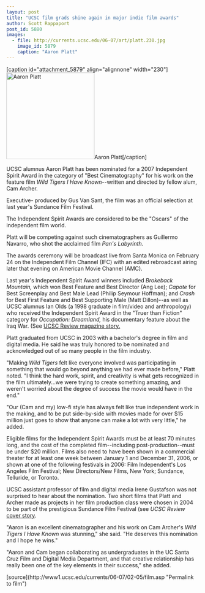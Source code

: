 ```yaml
---
layout: post
title: "UCSC film grads shine again in major indie film awards"
author: Scott Rappaport
post_id: 5880
images:
  - file: http://currents.ucsc.edu/06-07/art/platt.230.jpg
    image_id: 5879
    caption: "Aaron Platt"
---
```


[caption id="attachment_5879" align="alignnone" width="230"]<a href="http://localhost/mysite/wp-content/uploads/2007/02/platt.230.jpg"><img class="size-full wp-image-5879" src="http://localhost/mysite/wp-content/uploads/2007/02/platt.230.jpg" alt="Aaron Platt" width="230" height="226" /></a>Aaron Platt[/caption]
<a name="content" id="content"></a>
<p>
  UCSC alumnus Aaron Platt has been nominated for a 2007 Independent Spirit Award in the category of "Best Cinematography" for his work on the feature film <i>Wild Tigers I Have Known</i>--written and directed by fellow alum, Cam Archer.
</p>
<p>
  Executive- produced by Gus Van Sant, the film was an official selection at last year's Sundance Film Festival.
</p>
<p>
  The Independent Spirit Awards are considered to be the "Oscars" of the independent film world.
</p>
<p>
  Platt will be competing against such cinematographers as Guillermo Navarro, who shot the acclaimed film <i>Pan's Labyrinth.</i>
</p>
<p>
  The awards ceremony will be broadcast live from Santa Monica on February 24 on the Independent Film Channel (IFC) with an edited rebroadcast airing later that evening on American Movie Channel (AMC).
</p>
<p>
  Last year's Independent Spirit Award winners included <i>Brokeback Mountain,</i> which won Best Feature and Best Director (Ang Lee); <i>Capote</i> for Best Screenplay and Best Male Lead (Philip Seymour Hoffman); and <i>Crash</i> for Best First Feature and Best Supporting Male (Matt Dillon)--as well as UCSC alumnus Ian Olds (a 1998 graduate in film/video and anthropology) who received the Independent Spirit Award in the "Truer than Fiction" category for <i>Occupation: Dreamland,</i> his documentary feature about the Iraq War. (See <a href="http://review.ucsc.edu/fall06/RevF06-pp20-21_Embedded.pdf">UCSC Review magazine story.</a>
</p>
<p>
  Platt graduated from UCSC in 2003 with a bachelor's degree in film and digital media. He said he was truly honored to be nominated and acknowledged out of so many people in the film industry.
</p>
<p>
  "Making <i>Wild Tigers</i> felt like everyone involved was participating in something that would go beyond anything we had ever made before," Platt noted. "I think the hard work, spirit, and creativity is what gets recognized in the film ultimately...we were trying to create something amazing, and weren't worried about the degree of success the movie would have in the end."
</p>
<p>
  "Our (Cam and my) low-fi style has always felt like true independent work in the making, and to be put side-by-side with movies made for over $15 million just goes to show that anyone can make a lot with very little," he added.
</p>
<p>
  Eligible films for the Independent Spirit Awards must be at least 70 minutes long, and the cost of the completed film--including post-production--must be under $20 million. Films also need to have been shown in a commercial theater for at least one week between January 1 and December 31, 2006, or shown at one of the following festivals in 2006: Film Independent's Los Angeles Film Festival; New Directors/New Films, New York; Sundance, Telluride, or Toronto.
</p>
<p>
  UCSC assistant professor of film and digital media Irene Gustafson was not surprised to hear about the nomination. Two short films that Platt and Archer made as projects in her film production class were chosen in 2004 to be part of the prestigious Sundance Film Festival (see <i>UCSC Review</i> <a href="http://review.ucsc.edu/fall04/index.html">cover story</a>.
</p>
<p>
  "Aaron is an excellent cinematographer and his work on Cam Archer's <i>Wild Tigers I Have Known</i> was stunning," she said. "He deserves this nomination and I hope he wins."
</p>
<p>
  "Aaron and Cam began collaborating as undergraduates in the UC Santa Cruz Film and Digital Media Department, and that creative relationship has really been one of the key elements in their success," she added.<br>
</p>
[source](http://www1.ucsc.edu/currents/06-07/02-05/film.asp "Permalink to film")
